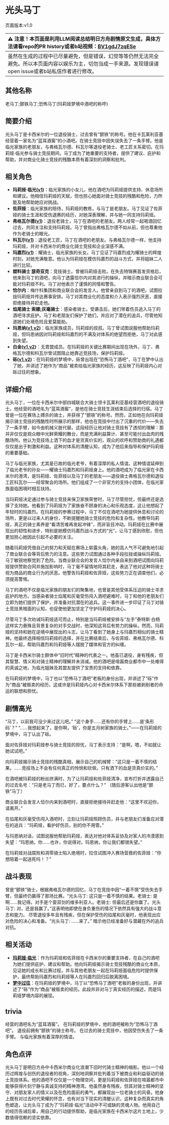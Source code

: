 # 光头马丁
页面版本:v1.0
 

| :warning: 注意！本页面是利用LLM阅读总结明日方舟剧情原文生成，具体方法请看repo的PR history或者b站视频：[BV1gdJ7zqESe](https://www.bilibili.com/video/BV1gdJ7zqESe/)         |
|:----------------------------|
| 虽然在生成的过程中已尽量避免，但是错误，幻觉等等仍然无法完全避免。所以本页面内容以娱乐为主，切勿当成一手来源。发现错误请open issue或者b站私信作者进行修改。|



## 其他名称
老马丁;颤铁马丁;恐怖马丁(玛莉娅梦境中酒吧的称呼)
## 简要介绍
光头马丁是卡西米尔的一位退役骑士，过去曾有“颤铁”的称号。他在卡瓦莱利亚基经营着一家名为“蓝耳酒窖”的小酒吧。在骑士竞技中因失误失去了一条手臂。他是临光家族的老朋友，与弗格瓦尔德、科瓦尔等退役老骑士、老工匠关系密切。在玛莉娅·临光参与骑士竞技期间，马丁成为了她重要的支持者，提供了建议、庇护和帮助，并对商业化骑士竞技的残酷本质有着深刻的洞察和批判。
## 相关角色
-   **玛莉娅·临光([v1](extended_char_8b2c94.md))**：临光家族的小女儿，他在酒吧为玛莉娅提供支持、休息场所和建议。他相信玛莉娅的天赋，但也担心她面对骑士竞技的残酷和危险，力所能及地帮助她应对挑战。
-   **佐菲娅**：临光家族的陪侍，玛莉娅的教练，与马丁是老朋友。马丁见证了佐菲娅的骑士生涯和受伤退赛的经历，对她深表理解，并与她一同支持玛莉娅。
-   **弗格瓦尔德([v1](extended_char_fu_ge_wa_er_de.md))**：退役老骑士，马丁在酒吧的老朋友。两人经常一起喝酒回忆过去，共同关注和支持玛莉娅。马丁曾指出弗格瓦尔德不如从前，但也尊重他作为老骑士的眼光。
-   **科瓦尔([v1](extended_char_ke_wa_er.md))**：退役老工匠，马丁在酒吧的老朋友。与弗格瓦尔德一样，他支持玛莉娅，并对卡西米尔的商业化骑士竞技和企业深感不满。
-   **玛嘉烈([v1](extended_char_ma_jia_lie.md))**：耀骑士，临光家族的长女。马丁见证了玛嘉烈成为耀骑士的辉煌时刻，对她充满敬意。他认为玛莉娅在模仿玛嘉烈的战斗方式，并将姐妹二人进行比较。
-   **塑料骑士 瑟奇亚克**：竞技骑士。曾被玛莉娅击败。在失去特锦赛首发资格后，他来到马丁的酒吧，向马丁透露恰尔内对其进行的操纵，并暗示商业联合会可能对玛莉娅不利。马丁对他表示了谨慎的同情和警告。
-   **恰尔内**：梅什科集团和商业联合会的发言人。他曾亲自到马丁的酒吧，试图拉拢玛莉娅并传达赛事安排。马丁对其商业化的态度和介入表示强烈厌恶，直接拒绝接待并赶走他。
-   **焰尾骑士 索娜;灰毫骑士**：感染者骑士。受袭击后，她们带着伤员逃入马丁的酒吧寻求庇护。马丁和老朋友们保护了她们，并应对了潜在的追兵，尽管他知道她们处境危险且爱莫能助。
-   **玛恩纳([v1](char_4064_mlynar.md),[v2](../char_v3/char_4064_mlynar.md))**：临光家族成员，玛莉娅的叔叔。马丁曾试图说服他帮助玛莉娅，但玛恩纳因对玛莉娅和玛嘉烈的不满及对体系的绝望而拒绝，马丁对此感到失望。
-   **白金([v1](char_204_platnm.md),[v2](../char_v3/char_204_platnm.md))**：无胄盟成员。在玛莉娅的关键比赛期间出现在场外，马丁、弗格瓦尔德和科瓦尔曾试图阻止她靠近竞技场，保护玛莉娅。
-   **砾([v1](char_237_gravel.md),[v2](../char_v3/char_237_gravel.md))**：在玛莉娅的梦境中，砾曾出现在“恐怖马丁酒吧”，马丁在梦中认出了她，并讲述了她作为“商品”被卖给临光家族的经历，这反映了玛莉娅内心对砾过往的想象。
## 详细介绍
光头马丁，一位在卡西米尔中部四城联合大骑士领卡瓦莱利亚基经营酒吧的退役骑士。他经营的酒吧名为“蓝耳酒窖”，是他在骑士竞技生涯结束后选择的归宿。马丁曾是一位在赛场上搏杀的骑士，并获得了“颤铁”的称号。然而，正如他在向玛莉娅揭示骑士竞技的残酷性时所展示的那样，他也在竞技中付出了沉重的代价——失去了一条手臂，如今由机械义肢代替。这段经历让他对骑士竞技有了透彻的理解：那并非仅仅是观众眼中光鲜荣耀的舞台，而是充满利益算计、甚至可能付出血肉的残酷场所。他认为竞技场上洒下的血才是货真价实的，观众的欢呼和赞助商的礼遇都仅仅是出于刺激和利益。这种对体系的清醒认知，成为了他后来指导和保护玛莉娅的重要基础。

马丁与临光家族，尤其是已故的临光老爷，有着深厚的私人情谊。这种情谊延伸到了临光老爷的孙女——耀骑士玛嘉烈和玛莉娅身上。他的酒吧成为了临光家在卡西米尔的港湾，是玛莉娅、佐菲娅以及马丁的老朋友——退役骑士弗格瓦尔德和退役工匠科瓦尔——经常聚会的场所。他们组成了一个非官方的支持小团体，在临光家族面临困境时相互扶持。

当玛莉娅决定通过参与骑士竞技来保卫家族荣誉时，马丁尽管担忧，但最终还是选择了支持她。他看到了玛莉娅为了家族奋不顾身的决心和乐观态度，这让他想起了年轻时的玛嘉烈。在玛莉娅的参赛过程中，马丁不仅在酒吧为她提供休息和讨论的场所，更是以过来人的身份，不断提醒她骑士竞技的危险和复杂性。他教导玛莉娅，真正的骑士素养是“看清苦难再发起冲锋”，而非盲目冲动。玛莉娅在比赛中展现出的韧性和进步，特别是她模仿玛嘉烈战斗方式的“光”，让马丁感到欣慰，但也更加担心她因此引起不必要的关注。

随着玛莉娅凭借自己的努力和天赋在赛场上崭露头角，她的高人气不可避免地引起了商业联合会等背后势力的注意。这些势力试图通过各种手段拉拢或操纵玛莉娅。马丁敏锐地察觉到了危险。当商业联合会的发言人恰尔内亲自来到酒吧试图向玛莉娅提供赞助合同并施加影响时，马丁毫不留情地将其赶走，表达了他对这种将骑士视为商品的商业行为的厌恶。他警告玛莉娅和佐菲娅，这些势力正在调查他们，必须提高警惕。

马丁的酒吧不仅是临光家族的朋友们的聚集地，也曾是其他受体系压迫的骑士寻求庇护的地方。当感染者骑士焰尾和灰毫受伤闯入酒吧避难时，马丁和他的老朋友们立即为她们提供了保护，并准备对抗潜在的追兵。这一事件进一步印证了马丁对骑士竞技黑暗面的认知，也促使他更加坚定了守护玛莉娅的决心。

尽管马丁多次劝诫玛莉娅适可而止，特别是当玛莉娅被安排与“左手”泰特斯·白杨这样实力悬殊且背景复杂的对手交战时，他深知这背后有势力的操纵。然而，玛莉娅的坚持和她在逆境中展现出的斗志，让马丁看到了她身上与玛嘉烈相似的骑士精神。他最终选择相信玛莉娅的选择，并在比赛结束后，与佐菲娅、弗格瓦尔德、科瓦尔一起，帮助玛嘉烈和玛莉娅等人摆脱了媒体和官方的纠缠。

马丁是卡西米尔骑士群体中“旧时代”精神的代表之一。他虽已退役，身有残疾，但其智慧、情义和对骑士精神的理解并未消减。他的酒吧是喧嚣商业都市中一处难得的真诚之地，为临光姐妹及其盟友提供了宝贵的支持和依靠。

在玛莉娅的梦境中，马丁也以“恐怖马丁酒吧”老板的身份出现，并讲述了“砾”作为“商品”被贩卖的经历，这或许是玛莉娅内心对卡西米尔体系下那些被剥削者的命运的联想和担忧。
## 剧情高光
“马丁，以前我可没少来过这儿吧。”
“这个身手......还有你的手臂上......是‘条形码’？”
“......我想起来了，是你啊，‘砾’，你是五月树家族的骑士。”——在玛莉娅的梦境中，马丁认出了砾。

面对佐菲娅对玛莉娅参与骑士竞技的担忧，马丁表示支持：“是啊，嗯，不如就让她试试吧。”

向玛莉娅揭示骑士竞技的残酷真相，展示自己的机械臂：“这只是一着不慎的结果。......竞技场上不会有任何真正的怜悯和钦佩，只有洒下的血是货真价实的。”

在酒吧被玛莉娅的粉丝挤满时，为了让玛莉娅和佐菲娅清净，宣布打折并透露自己的过去名号：“只是老马丁而已，好了，要点什么？” （随后游客认出他是“颤铁”马丁）

商业联合会发言人恰尔内来到酒吧时，直接拒绝接待并赶走他：“这里不欢迎你，请离开。”

在焰尾和灰毫受伤闯入酒吧时，立刻让玛莉娅照顾伤员，并与老朋友们准备应对潜在的追兵：“玛莉娅，看护好伤员，别的你不用管。”

与玛恩纳对话，试图说服他帮助玛莉娅，表达对他对体系妥协及对家人的冷漠感到失望：“玛恩纳，你......也许，你说得对。玛恩纳，你让我们都很失望。”

在玛莉娅对战腐败和凋零骑士陷入绝境时，拉住试图冲入赛场营救的佐菲娅：“你想陪着一起送死吗！？”
## 战斗表现
曾是“颤铁”骑士，根据弗格瓦尔德的回忆，马丁在竞技中因“一着不慎”受伤失去手臂，但最终仍赢得了那场比赛。“光头马丁: 这只是一着不慎的结果。老骑士: 是啊......我记得。对手是个耍双剑的维多利亚人。老骑士: 但最后还是你赢了。光头马丁: 对，还是我赢了。”这表明他即使在身负重伤的情况下依然具有强大的战斗意志和能力。
尽管退役多年且有残疾，但在保护受伤的焰尾和灰毫时，他表现出应对危险的决心和准备。“光头马丁: ......来了。” 暗示他已经准备好与潜藏在外的追兵对抗。
## 相关活动
-   **[玛莉娅·临光](../stories/act13d5.md)**：作为玛莉娅和佐菲娅在卡西米尔的重要支持者，在自己的酒吧为她们提供庇护、建议和帮助。他向玛莉娅揭示骑士竞技残酷的商业化本质，见证她的成长和比赛过程，并与其他老朋友一起在玛莉娅面临危险时提供保护，最终帮助玛嘉烈和玛莉娅等人在玛嘉烈回归后脱离困境。
-   **[梦中过往](../stories/story_gravel_set_1.md)**：在玛莉娅的梦境中，马丁以“恐怖马丁酒吧”老板的身份出现，并讲述了“砾”作为“商品”被贩卖的经历。此段并非对马丁真实经历的描述，而是玛莉娅梦境内容的展现。
## trivia
经营的酒吧名为“蓝耳酒窖”。
在玛莉娅的梦境中，他的酒吧被称为“恐怖马丁酒吧”。
退役前拥有“颤铁”的骑士称号。
在过去的骑士竞技中，他因受伤失去了一条手臂。
与临光家族有着深厚的情谊。
## 角色点评
光头马丁是明日方舟中卡西米尔商业化浪潮下旧时代骑士精神的缩影。他以一个经历过辉煌与创伤的退役者的视角，深刻地洞察并批判着当下被商业和利益驱动的骑士竞技体系。他的酒吧不仅仅是一个物理空间，更是玛莉娅和佐菲娅在喧嚣都市中能够获得片刻宁静与真诚支持的精神港湾。他虽然身有残疾，但其对骑士精神的坚守、对朋友家人的情义以及在危险面前的勇气，都展现出一位老骑士的风骨。他身上既有对过去时代荣耀的怀念，也有对当下现实的清醒认识，这种复杂而真实的角色塑造，让光头马丁成为了“玛莉娅·临光”活动中不可或缺的灵魂人物。他用自己的经历告诫后辈，用自己的行动提供帮助，是临光家族在卡西米尔这片土地上，少数值得信赖的坚实依靠。